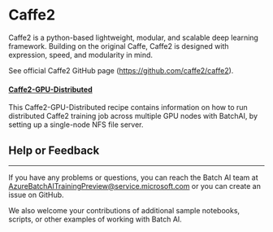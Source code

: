 # Caffe2

Caffe2 is a python-based lightweight, modular, and scalable deep learning framework. Building on the original Caffe, Caffe2 is designed with expression, speed, and modularity in mind.

See official Caffe2 GitHub page (https://github.com/caffe2/caffe2).

#### [Caffe2-GPU-Distributed](./Caffe2-GPU-Distributed)
This Caffe2-GPU-Distributed recipe contains information on how to run distributed Caffe2 training job across multiple GPU nodes with BatchAI, by setting up a single-node NFS file server.

## Help or Feedback
--------------------
If you have any problems or questions, you can reach the Batch AI team at [AzureBatchAITrainingPreview@service.microsoft.com](mailto:AzureBatchAITrainingPreview@service.microsoft.com) or you can create an issue on GitHub.

We also welcome your contributions of additional sample notebooks, scripts, or other examples of working with Batch AI.
